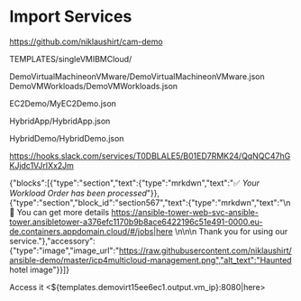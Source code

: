 # Import Services

https://github.com/niklaushirt/cam-demo



TEMPLATES/singleVMIBMCloud/


DemoVirtualMachineonVMware/DemoVirtualMachineonVMware.json
DemoVMWorkloads/DemoVMWorkloads.json



EC2Demo/MyEC2Demo.json

HybridApp/HybridApp.json

HybridDemo/HybridDemo.json


https://hooks.slack.com/services/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


{"blocks":[{"type":"section","text":{"type":"mrkdwn","text":":white_check_mark: *Your Workload Order has been processed*"}},{"type":"section","block_id":"section567","text":{"type":"mrkdwn","text":"\n :rocket: You can get more details <https://ansible-tower-web-svc-ansible-tower.ansibletower-a376efc1170b9b8ace6422196c51e491-0000.eu-de.containers.appdomain.cloud/#/jobs|here>  \n\n\n Thank you for using our service."},"accessory":{"type":"image","image_url":"https://raw.githubusercontent.com/niklaushirt/ansible-demo/master/icp4multicloud-management.png","alt_text":"Haunted hotel image"}}]}



Access it <${templates.demovirt15ee6ec1.output.vm_ip}:8080|here>